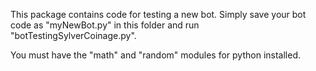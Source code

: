 This package contains code for testing a new bot. Simply save your bot code as "myNewBot.py" in this folder and run "botTestingSylverCoinage.py".

You must have the "math" and "random" modules for python installed. 
